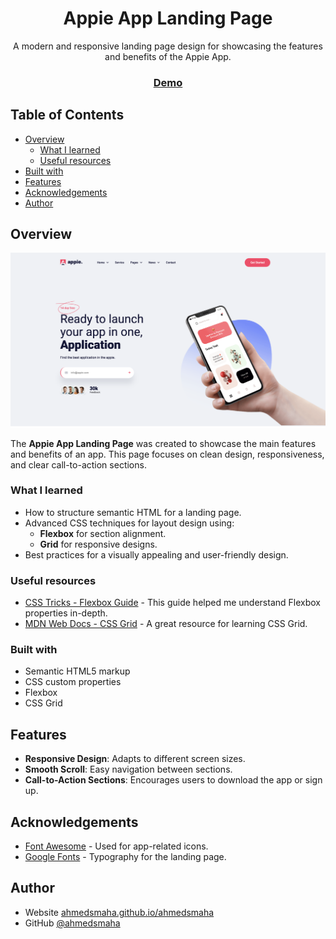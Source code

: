 <h1 align="center">Appie App Landing Page</h1>

<div align="center">
      A modern and responsive landing page design for showcasing the features and benefits of the Appie App.
</div>

<div align="center">
  <h3>
    <a href="https://ahmedsmaha.github.io/Appie-App">
      Demo
    </a>
  </h3>
</div>

## Table of Contents

- [Overview](#overview)
  - [What I learned](#what-i-learned)
  - [Useful resources](#useful-resources)
- [Built with](#built-with)
- [Features](#features)
- [Acknowledgements](#acknowledgements)
- [Author](#author)

## Overview

![screenshot](./Screenshot.png)

The **Appie App Landing Page** was created to showcase the main features and benefits of an app. This page focuses on clean design, responsiveness, and clear call-to-action sections.

### What I learned

- How to structure semantic HTML for a landing page.
- Advanced CSS techniques for layout design using:
  - **Flexbox** for section alignment.
  - **Grid** for responsive designs.
- Best practices for a visually appealing and user-friendly design.

### Useful resources

- [CSS Tricks - Flexbox Guide](https://css-tricks.com/snippets/css/a-guide-to-flexbox/) - This guide helped me understand Flexbox properties in-depth.
- [MDN Web Docs - CSS Grid](https://developer.mozilla.org/en-US/docs/Web/CSS/CSS_Grid_Layout) - A great resource for learning CSS Grid.

### Built with

- Semantic HTML5 markup
- CSS custom properties
- Flexbox
- CSS Grid

## Features

- **Responsive Design**: Adapts to different screen sizes.
- **Smooth Scroll**: Easy navigation between sections.
- **Call-to-Action Sections**: Encourages users to download the app or sign up.

## Acknowledgements

- [Font Awesome](https://fontawesome.com/) - Used for app-related icons.
- [Google Fonts](https://fonts.google.com/) - Typography for the landing page.

## Author

- Website [ahmedsmaha.github.io/ahmedsmaha](https://ahmedsmaha.github.io/ahmedsmaha)
- GitHub [@ahmedsmaha](https://github.com/ahmedsmaha)
